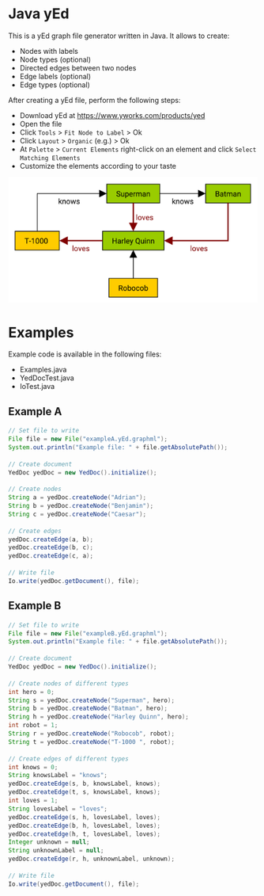 # Java yEd

This is a yEd graph file generator written in Java.
It allows to create:

- Nodes with labels
- Node types (optional)
- Directed edges between two nodes
- Edge labels (optional)
- Edge types (optional)

After creating a yEd file, perform the following steps:

- Download yEd at https://www.yworks.com/products/yed
- Open the file
- Click `Tools` > `Fit Node to Label` > Ok
- Click `Layout` > `Organic` (e.g.) > Ok
- At `Palette` > `Current Elements` right-click on an element and click `Select Matching Elements`
- Customize the elements according to your taste

![jEd example](doc/example.png)

# Examples

Example code is available in the following files: 

- Examples.java
- YedDocTest.java
- IoTest.java

## Example A

```java
// Set file to write
File file = new File("exampleA.yEd.graphml");
System.out.println("Example file: " + file.getAbsolutePath());

// Create document
YedDoc yedDoc = new YedDoc().initialize();

// Create nodes
String a = yedDoc.createNode("Adrian");
String b = yedDoc.createNode("Benjamin");
String c = yedDoc.createNode("Caesar");

// Create edges
yedDoc.createEdge(a, b);
yedDoc.createEdge(b, c);
yedDoc.createEdge(c, a);

// Write file
Io.write(yedDoc.getDocument(), file);
```

## Example B

```java
// Set file to write
File file = new File("exampleB.yEd.graphml");
System.out.println("Example file: " + file.getAbsolutePath());

// Create document
YedDoc yedDoc = new YedDoc().initialize();

// Create nodes of different types
int hero = 0;
String s = yedDoc.createNode("Superman", hero);
String b = yedDoc.createNode("Batman", hero);
String h = yedDoc.createNode("Harley Quinn", hero);
int robot = 1;
String r = yedDoc.createNode("Robocob", robot);
String t = yedDoc.createNode("T-1000 ", robot);

// Create edges of different types
int knows = 0;
String knowsLabel = "knows";
yedDoc.createEdge(s, b, knowsLabel, knows);
yedDoc.createEdge(t, s, knowsLabel, knows);
int loves = 1;
String lovesLabel = "loves";
yedDoc.createEdge(s, h, lovesLabel, loves);
yedDoc.createEdge(b, h, lovesLabel, loves);
yedDoc.createEdge(h, t, lovesLabel, loves);
Integer unknown = null;
String unknownLabel = null;
yedDoc.createEdge(r, h, unknownLabel, unknown);

// Write file
Io.write(yedDoc.getDocument(), file);
```
